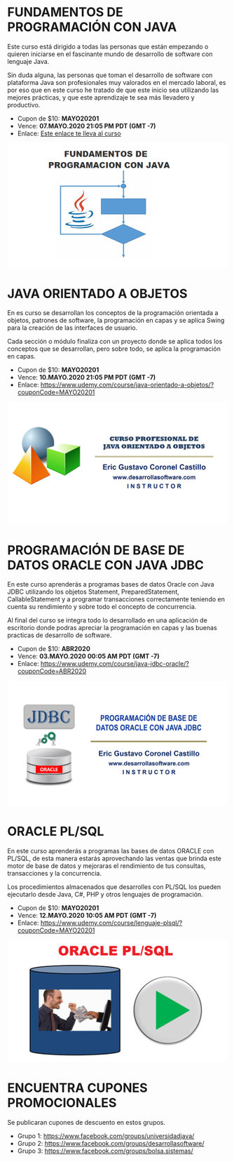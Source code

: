 # FUNDAMENTOS DE PROGRAMACIÓN CON JAVA

Este curso está dirigido a todas las personas que están empezando 
o quieren iniciarse en el fascinante mundo de desarrollo de software 
con lenguaje Java.

Sin duda alguna, las personas que toman el desarrollo 
de software con plataforma Java son profesionales muy valorados en el 
mercado laboral, es por eso que en este curso he tratado de que este 
inicio sea utilizando las mejores prácticas, y que este aprendizaje 
te sea más llevadero y productivo. 

- Cupon de $10: **MAYO20201**
- Vence: **07.MAYO.2020 21:05 PM PDT (GMT -7)**
- Enlace: [Este enlace te lleva al curso](https://www.udemy.com/course/fund-java/?couponCode=MAYO20201)

[![FUNDAMENTOS DE PROGRAMACIÓN CON JAVA](https://raw.githubusercontent.com/gcoronelc/UDEMY/master/cursos/fp_java.png)](https://youtu.be/1mcdHGywMvk "FUNDAMENTOS DE PROGRAMACIÓN CON JAVA")



# JAVA ORIENTADO A OBJETOS

En es curso se desarrollan los conceptos de la programación orientada a objetos, 
patrones de software, la programación en capas y se aplica Swing para la creación 
de las interfaces de usuario.

Cada sección o módulo finaliza con un proyecto donde se aplica todos los conceptos 
que se desarrollan, pero sobre todo, se aplica la programación en capas.


- Cupon de $10: **MAYO20201**
- Vence: **10.MAYO.2020 21:05 PM PDT (GMT -7)**
- Enlace: https://www.udemy.com/course/java-orientado-a-objetos/?couponCode=MAYO20201

[![JAVA ORIENTADO A OBJETOS](https://raw.githubusercontent.com/gcoronelc/UDEMY/master/cursos/joo.png)](http://www.youtube.com/watch?v=EKlwF12-l9Y "JAVA ORIENTADO A OBJETOS")



# PROGRAMACIÓN DE BASE DE DATOS ORACLE CON JAVA JDBC

En este curso aprenderás a programas bases de datos Oracle con Java JDBC 
utilizando los objetos Statement, PreparedStatement, CallableStatement 
y a programar transacciones correctamente teniendo en cuenta su rendimiento 
y sobre todo el concepto de concurrencia.


Al final del curso se integra todo lo desarrollado en una aplicación de escritorio 
donde podras apreciar la programación en capas y las buenas practicas de desarrollo de software.


- Cupon de $10: **ABR2020**
- Vence: **03.MAYO.2020 00:05 AM PDT (GMT -7)**
- Enlace: https://www.udemy.com/course/java-jdbc-oracle/?couponCode=ABR2020

[![JAVA JDBC CON BASE DE DATOS ORACLE](https://raw.githubusercontent.com/gcoronelc/UDEMY/master/cursos/jdbc.png)](http://www.youtube.com/watch?v=MR53Xgeg28Y "JAVA JDBC CON BASE DE DATOS ORACLE")



# ORACLE PL/SQL

En este curso aprenderás a programas las bases de datos ORACLE con PL/SQL, 
de esta manera estarás aprovechando las ventas que brinda este motor de 
base de datos y mejoraras el rendimiento de tus consultas, transacciones 
y la concurrencia.

Los procedimientos almacenados que desarrolles con PL/SQL los pueden 
ejecutarlo desde Java, C#, PHP y otros lenguajes de programación.


- Cupon de $10: **MAYO20201**
- Vence: **12.MAYO.2020 10:05 AM PDT (GMT -7)**
- Enlace: https://www.udemy.com/course/lenguaje-plsql/?couponCode=MAYO20201

[![ORACLE PL/SQL](https://raw.githubusercontent.com/gcoronelc/UDEMY/master/cursos/plsql.png)](https://youtu.be/qf5IF2dJtQc "ORACLE PL/SQL")




# ENCUENTRA CUPONES PROMOCIONALES

Se publicaran cupones de descuento en estos grupos.

- Grupo 1: https://www.facebook.com/groups/universidadjava/
- Grupo 2: https://www.facebook.com/groups/desarrollasoftware/
- Grupo 3: https://www.facebook.com/groups/bolsa.sistemas/

